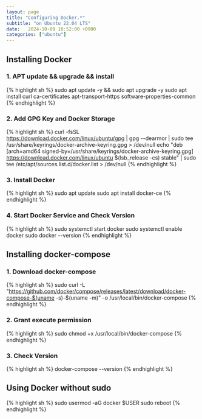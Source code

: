 ```yaml
---
layout: page
title: "Configuring Docker.*"
subtitle: "on Ubuntu 22.04 LTS"
date:	2024-10-09 10:52:00 +0900
categories: ["ubuntu"]
---
```


## Installing Docker

### 1. APT update && upgrade && install
{% highlight sh %}
sudo apt update -y && sudo apt upgrade -y
sudo apt install curl ca-certificates apt-transport-https software-properties-common
{% endhighlight %}

### 2. Add GPG Key and Docker Storage
{% highlight sh %}
curl -fsSL https://download.docker.com/linux/ubuntu/gpg | gpg --dearmor | sudo tee /usr/share/keyrings/docker-archive-keyring.gpg > /dev/null
echo "deb [arch=amd64 signed-by=/usr/share/keyrings/docker-archive-keyring.gpg] https://download.docker.com/linux/ubuntu $(lsb_release -cs) stable" | sudo tee /etc/apt/sources.list.d/docker.list > /dev/null
{% endhighlight %}

### 3. Install Docker
{% highlight sh %}
sudo apt update
sudo apt install docker-ce
{% endhighlight %}

### 4. Start Docker Service and Check Version
{% highlight sh %}
sudo systemctl start docker
sudo systemctl enable docker
sudo docker --version
{% endhighlight %}


## Installing docker-compose

### 1. Download docker-compose
{% highlight sh %}
sudo curl -L "https://github.com/docker/compose/releases/latest/download/docker-compose-$(uname -s)-$(uname -m)" -o /usr/local/bin/docker-compose
{% endhighlight %}

### 2. Grant execute permission
{% highlight sh %}
sudo chmod +x /usr/local/bin/docker-compose
{% endhighlight %}

### 3. Check Version
{% highlight sh %}
docker-compose --version
{% endhighlight %}



## Using Docker without sudo
{% highlight sh %}
sudo usermod -aG docker $USER
sudo reboot
{% endhighlight %}

